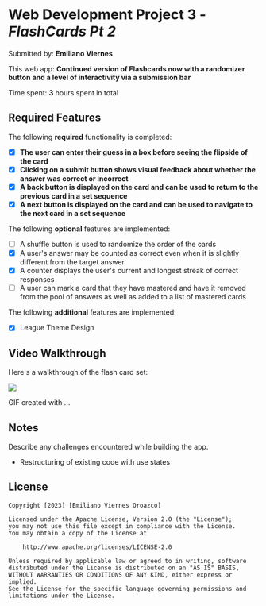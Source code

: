 # Web Development Project 3 - *FlashCards Pt 2*

Submitted by: **Emiliano Viernes**

This web app: **Continued version of Flashcards now with a randomizer button and a level of interactivity via a submission bar**

Time spent: **3** hours spent in total

## Required Features

The following **required** functionality is completed:

- [X] **The user can enter their guess in a box before seeing the flipside of the card**
- [X] **Clicking on a submit button shows visual feedback about whether the answer was correct or incorrect**
- [X] **A back button is displayed on the card and can be used to return to the previous card in a set sequence**
- [X] **A next button is displayed on the card and can be used to navigate to the next card in a set sequence**

The following **optional** features are implemented:

- [ ] A shuffle button is used to randomize the order of the cards
- [X] A user's answer may be counted as correct even when it is slightly different from the target answer
- [X] A counter displays the user's current and longest streak of correct responses
- [ ] A user can mark a card that they have mastered and have it removed from the pool of answers as well as added to a list of mastered cards

The following **additional** features are implemented:

* [X] League Theme Design

## Video Walkthrough

Here's a walkthrough of the flash card set:

![]([https://github.com/eviernes52/League-Of-Legends-Heads-Up/blob/main/Recording%202023-09-29%20at%2018.58.53.gif](https://github.com/eviernes52/FlashcardsPt2/blob/main/Recording%202023-10-06%20at%2023.20.31.gif))

<!-- Replace this with whatever GIF tool you used! -->
GIF created with ...  
<!-- Recommended tools:
[Kap](https://getkap.co/) for macOS
[ScreenToGif](https://www.screentogif.com/) for Windows
[peek](https://github.com/phw/peek) for Linux. -->

## Notes

Describe any challenges encountered while building the app.
* Restructuring of existing code with use states

## License

    Copyright [2023] [Emiliano Viernes Oroazco]

    Licensed under the Apache License, Version 2.0 (the "License");
    you may not use this file except in compliance with the License.
    You may obtain a copy of the License at

        http://www.apache.org/licenses/LICENSE-2.0

    Unless required by applicable law or agreed to in writing, software
    distributed under the License is distributed on an "AS IS" BASIS,
    WITHOUT WARRANTIES OR CONDITIONS OF ANY KIND, either express or implied.
    See the License for the specific language governing permissions and
    limitations under the License.
